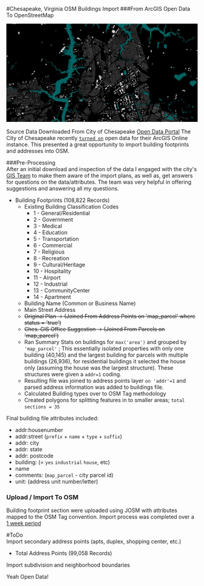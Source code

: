 #Chesapeake, Virginia OSM Buildings Import
###From ArcGIS Open Data To OpenStreetMap  

![chesapeake](https://raw.githubusercontent.com/jonahadkins/chesapeake-OSM-imports/master/chesapeake.JPG)

Source Data Downloaded From City of Chesapeake [Open Data Portal](http://public.chesva.opendata.arcgis.com/)
The City of Chesapeake recently [`turned on`](https://opendata.arcgis.com/about) open data for their ArcGIS Online instance. This presented a great opportunity to import building footprints and addresses into OSM.

###Pre-Processing  
After an initial download and inspection of the data I engaged with the city's [GIS Team](gisteam@cityofchesapeake.net ) to make them aware of the import plans, as well as, get answers for questions on the data/attributes. The team was very helpful in offering suggestions and answering all my questions.

* Building Footprints (108,822 Records)
  * Existing Building Classification Codes
    * 1 - General/Residential
    * 2 - Government
    * 3 - Medical
    * 4 - Education
    * 5 - Transportation
    * 6 - Commercial
    * 7 - Religious
    * 8 - Recreation
    * 9 - Cultural/Heritage
    * 10 - Hospitality
    * 11 - Airport
    * 12 - Industrial
    * 13 - CommunityCenter
    * 14 - Apartment
  * Building Name (Common or Business Name)
  * Main Street Address
   * ~~Original Plan -> (Joined From Address Points on 'map_parcel' where status = 'true')~~
   * ~~Ches. GIS Office Suggestion -> (Joined From Parcels on 'map_parcel')~~
   * Ran Summary Stats on buildings for `max('area')` and grouped by `'map_parcel'` ; This essentially isolated properties with only one building (40,145) and the largest building for parcels with multiple buildings (26,936), for residential buildings it selected the house only (assuming the house was the largest structure). These structures were given a `addr=1` coding.
   * Resulting file was joined to address points layer `on 'addr'=1` and parsed address information was added to buildings file.
   * Calculated Building types over to OSM Tag methodology
   * Created polygons for splitting features in to smaller areas; `total sections = 35`

Final building file attributes included:
* addr:housenumber
* addr:street (`prefix` + `name` + `type` + `suffix`)
* addr: city
* addr: state
* addr: postcode
* building: (= `yes` `industrial` `house`, etc)
* name
* comments: (`map_parcel` - city parcel id)
* unit: (address unit number/letter)

### Upload / Import To OSM  
Building footprint section were uploaded using JOSM with attributes mapped to the OSM Tag convention. Import process was completed over a [1 week period](https://github.com/jonahadkins/chesapeake-OSM-imports/blob/master/upload%20schedule.md)

#ToDo  
Import secondary address points (apts, duplex, shopping center, etc.)  
* Total Address Points (99,058 Records)  

Import subdivision and neighborhood boundaries
  

Yeah Open Data!
